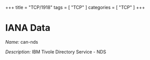 +++
title = "TCP/1918"
tags = [ "TCP" ]
categories = [ "TCP" ]
+++

# IANA Data

_Name:_ can-nds

_Description:_ IBM Tivole Directory Service - NDS

